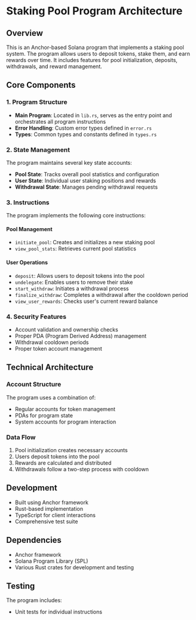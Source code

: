 # Staking Pool Program Architecture

## Overview

This is an Anchor-based Solana program that implements a staking pool system. The program allows users to deposit tokens, stake them, and earn rewards over time. It includes features for pool initialization, deposits, withdrawals, and reward management.

## Core Components

### 1. Program Structure

- **Main Program**: Located in `lib.rs`, serves as the entry point and orchestrates all program instructions
- **Error Handling**: Custom error types defined in `error.rs`
- **Types**: Common types and constants defined in `types.rs`

### 2. State Management

The program maintains several key state accounts:

- **Pool State**: Tracks overall pool statistics and configuration
- **User State**: Individual user staking positions and rewards
- **Withdrawal State**: Manages pending withdrawal requests

### 3. Instructions

The program implements the following core instructions:

#### Pool Management

- `initiate_pool`: Creates and initializes a new staking pool
- `view_pool_stats`: Retrieves current pool statistics

#### User Operations

- `deposit`: Allows users to deposit tokens into the pool
- `undelegate`: Enables users to remove their stake
- `start_withdraw`: Initiates a withdrawal process
- `finalize_withdraw`: Completes a withdrawal after the cooldown period
- `view_user_rewards`: Checks user's current reward balance

### 4. Security Features

- Account validation and ownership checks
- Proper PDA (Program Derived Address) management
- Withdrawal cooldown periods
- Proper token account management

## Technical Architecture

### Account Structure

The program uses a combination of:

- Regular accounts for token management
- PDAs for program state
- System accounts for program interaction

### Data Flow

1. Pool initialization creates necessary accounts
2. Users deposit tokens into the pool
3. Rewards are calculated and distributed
4. Withdrawals follow a two-step process with cooldown

## Development

- Built using Anchor framework
- Rust-based implementation
- TypeScript for client interactions
- Comprehensive test suite

## Dependencies

- Anchor framework
- Solana Program Library (SPL)
- Various Rust crates for development and testing

## Testing

The program includes:

- Unit tests for individual instructions
